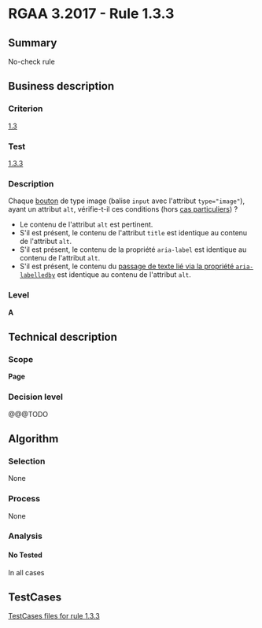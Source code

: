 # RGAA 3.2017 - Rule 1.3.3

## Summary
No-check rule


## Business description

### Criterion
[1.3](http://references.modernisation.gouv.fr/rgaa-accessibilite/criteres.html#crit-1-3)

### Test
[1.3.3](http://references.modernisation.gouv.fr/rgaa-accessibilite/criteres.html#test-1-3-3)

### Description
<div lang="fr">Chaque <a href="http://references.modernisation.gouv.fr/rgaa-accessibilite/glossaire.html#bouton-formulaire">bouton</a> de type image (balise <code lang="en">input</code> avec l'attribut <code lang="en">type="image"</code>), ayant un attribut <code lang="en">alt</code>, v&#xE9;rifie-t-il ces conditions (hors <a href="http://references.modernisation.gouv.fr/rgaa-accessibilite/cas-particuliers.html#cp-1-3" title="Cas particuliers pour le crit&#xE8;re 1.3">cas particuliers</a>)&nbsp;? <ul><li>Le contenu de l'attribut <code lang="en">alt</code> est pertinent.</li> <li>S'il est pr&#xE9;sent, le contenu de l'attribut <code lang="en">title</code> est identique au contenu de l'attribut <code lang="en">alt</code>.</li> <li>S'il est pr&#xE9;sent, le contenu de la propri&#xE9;t&#xE9; <code lang="en">aria-label</code> est identique au contenu de l'attribut <code lang="en">alt</code>.</li> <li>S'il est pr&#xE9;sent, le contenu du <a href="http://references.modernisation.gouv.fr/rgaa-accessibilite/glossaire.html#passage-texte-aria">passage de texte li&#xE9; via la propri&#xE9;t&#xE9; <code lang="en">aria-labelledby</code></a> est identique au contenu de l'attribut <code lang="en">alt</code>.</li> </ul></div>

### Level
**A**


## Technical description

### Scope
**Page**

### Decision level
@@@TODO


## Algorithm

### Selection
None

### Process
None

### Analysis

#### No Tested
In all cases


##  TestCases

[TestCases files for rule 1.3.3](https://github.com/Asqatasun/Asqatasun/tree/develop/rules/rules-rgaa3.2017/src/test/resources/testcases/rgaa32017/Rgaa32017Rule010303/)


